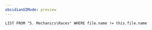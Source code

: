 ```yaml
---
obsidianUIMode: preview
---
```

```dataview
LIST FROM "5. Mechanics\Races" WHERE file.name != this.file.name
```